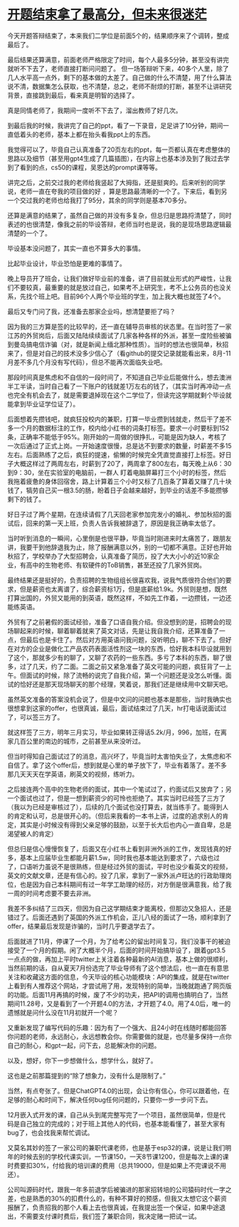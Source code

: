 # [开题结束拿了最高分，但未来很迷茫](https://github.com/QiYongchuan/MyGitBlog/issues/52)

今天开题答辩结束了，本来我们二学位是前面5个的，结果顺序来了个调转，整成最后了。

最后结果还算满意，前面老师严格限定了时间，每个人最多5分钟，甚至没有讲完就听不下去了，老师直接打断问问题了。
但一场答辩听下来，40多个人里，除了几人水平高一点外，剩下的基本做的太差了。自己做的什么不清楚，用了什么算法说不清，数据集怎么获取，也不清楚，总之，老师不耐烦的打断，甚至不让讲研究背景，直接跳到最后，看来真是明智的选择了。

真是同情老师了，我期间一度听不下去了，溜出教师了好几次。

到最后我的时候，我讲完了自己的ppt，看了一下录音，足足讲了10分钟，期间一直低着头的老师，基本上都在抬头看我ppt上的东西。

我觉得可以了，毕竟自己认真准备了20页左右的ppt，每一页都认真在考虑整体的思路以及细节（甚至用gpt4生成了几篇插图），在内容上也基本涉及到了我过去学到了看到的点，cs50的课程，吴恩达的prompt课等等。

讲完之后，之前交过我的老师给我竖起了大拇指，还是挺爽的。后来听别的同学说，老师一直在夸我的项目做的好 ，算是思路最清晰的一个了。下来后，看到另一个交过我的老师也给我打了95分，其余的同学则是基本70多分。


还算是满意的结果了，虽然自己做的并没有多复杂，但总归是思路捋清楚了，同时表述的也很清楚，像我之前的毕设答辩，老师当时也是说，我的是现场思路逻辑最清楚的一个了。

毕设基本没问题了，其实一直也不算多大的事情。

比起毕业设计，毕业恐怕是更难的事情了。

晚上导员开了班会，让我们做好毕业前的准备，讲了目前就业形式的严峻性，让我们不要较真，最重要的就是放过自己，如果考不上研究生，考不上公务员的也没关系，先找个班上吧。目前96个人两个毕业班的学生，加上我大概也就签了4个。

最后又专门问了我，还准备去那家企业吗，想清楚要拒了吗？

因为我的三方算是签的比较早的，还一直在辅导员审核的状态里。在当时签了一家江苏的外贸岗后，后面又陆陆续续面试了几家各种各样的外派，甚至一度险些被骗到曼岛搞电信诈骗（对，就是新闻上缅北那种性质）。当时的想法也很简单，秋招来了，但是对自己的技术没多少信心了（看github的提交记录就能看出来，8月-11月差不多几个月没有写代码），但总不能再次面临失业吧。

那段时间真是焦虑和不自信的一段时间了，不知道自己毕业后能做什么，想去澳洲半工半读，当时自己看了一下账户的钱就差1万左右的钱了，（其实当时再冲动一点也完全有机会去了，就是需要退掉现在这个二学位了，但读完这学期就剩个毕设就能拿到毕业证学位证了）。

后面想着先攒钱吧，就疯狂投校内的兼职，打算一毕业攒到钱就走，然后干了差不多一个月的数据标注的工作，校内给小红书的词条打标签。要求一小时要标到152条，正确率不能低于95%。刚开始的一周做的很挣扎，可能是因为缺人，考核了一次后通过了正式上岗。一开始速度很慢，总是达不到要求的数量，时薪差不多15左右。后面熟练了之后，疯狂的提速，偷懒的时候完全凭直觉直接打上标签。好日子大概这样过了两周左右，时薪到了20了，两周拿了800左右，每天晚上从6：30到9：30，坐在实验室的电脑前，一群人 盯着电脑屏幕打三个小时的标签，然后我拖着疲惫的身体回宿舍，路上计算着三个小时又标了几百条了算着又赚了几十块钱了，犒劳自己买一根3.5的肠，盼着日子会越来越好，到毕业的话差不多能攒够剩下的钱了。

好日子过了两个星期，在连续请假了几天回老家参加完发小的婚礼、参加秋招的面试后，回来的第一天上班，负责人告诉我被辞退了，原因是我正确率太低了。

当时听到消息的一瞬间，心里倒是也很平静，毕竟当时刚进来时太痛苦了，跟朋友讲，我要干到他辞退我为止，除了报酬满意以外，别的一切都不满意。正好也开始秋招了，学校举办了大型招聘会，认真准备了简历，投了大大小小的近10家企业，有高中的生物老师、有软硬件的ToB销售，甚至还投了几家外贸岗。

最终结果还是挺好的，负责招聘的生物组组长很喜欢我，说我气质很符合他们的要求，但是薪资也太离谱了，综合薪资标1万，但是底薪给1.9k。外贸则是想，既然打算出国的，外贸又能用的到英语，既然这样，不如先工作着，一边攒钱，一边还能练英语。

外贸有了之前暑假的面试经验，准备了口语自我介绍。但没想到的是，招聘会的现场聊起来的时候，聊着聊着就来了英文对话，先是让我自我介绍，还算准备了一点，但最后也是卡住了。然后对方用英语问我问题，没听明白，聊不下去了。但好在对方的企业是做化工产品农药表面活性剂这一块的东西，恰好我本科毕设就用到了这个，那就多少有的聊了，又聊了农药的一些东西。多亏了本科的东西，聊了很多，过了几天，约了二面。二面之前又紧急准备了英文可能的问题，疯狂背了一上午。但面试的时候，除了流畅的说完了自我介绍，第一个问题还是没怎么听懂。面试的恰好还是那天现场聊天的那个经理，笑着说，那我们还是继续用中文聊天吧。

虽然英文准备的答案没机会说了，但是中文问的问题也基本是那些，当时我确实也很想拿到这家的offer，也很真诚，最后，面试结束过了几天，hr打电话说面试过了，可以签三方了。

就这样签了三方，明年三月实习，毕业如果转正得话5.2k/月，996，加班，在离家几百公里的南边的城市，之前甚至从来没听过。

但当时得知自己面试过了的消息，高兴坏了，毕竟当时太害怕失业了，太焦虑和不自信了。拿了这个offer后，想到就是心里的单子放下了，毕业有着落了。差不多那几天天天在学英语，刷英文的视频，练听力。

之后接连两个高中的生物老师的面试，其中一个笔试过了，约面试后又放弃了；另一个面试也过了，但是一想到薪资少的可怜也拒绝了。其实当时已经签了三方了（我以为已经是审核过了），后续的几个面试也没打算去，就当练手了。能得到人的肯定和认可，总是很开心的。（但后来我看的一本书上讲，过度的追求别人的肯定，其实是小时候没有得到父亲足够的鼓励，以至于长大后也内心一直自卑，总是渴望被人的肯定）

但总归是信心慢慢恢复了，后面又在小红书上看到非洲外派的工作，发现钱真的好多，基本上应届毕业生都能月薪1.5w，同时我也基本能达到要求了，六级也过了，口语听力虽说不是很熟练，但是经过外贸的面试，平时也没少看英文的视频，英文的文献文章，还是有信心的。投了几家，拿到了一家外派卢旺达的行政助理岗位，也是因为自己本科期间有过一年学工助理的经历，对方倒是很满意我，给了我一周的时间考虑要不要去非洲。

我差不多纠结了三四天，但因为自己这学期结束才能离校，但那边又急招人，还是错过了。后面还遇到了英国的外派工作机会，正儿八经的面试了一场，顺利拿到了offer，结果最后发现是诈骗的，当时几乎要退学去了。

后面就进了11月，停课了一个月，为了给考公的留出时间复习，我们没事干的被迫接受了一个月的假期。闲了大概半个月，后面的时间开始搞毕设了，跟着gpt3.5一点点的做，再加上平时twitter上关注着各种最新的AI消息，基本上做的很顺利，当然前期的话，自从夏天7月份选完了毕业导师有了这个想法后，也一直在有意思关注和收藏这方面的信息，今天毕设的核心功能模块：API的集成，就是在twitter上看到有人推荐这个网站，才尝试用了用，发现特别的简单，当晚就跑通了网页版的功能。后面11月再搞的时候，废了不少的功夫，把API的调用也搞明白了，当然期间11.28号，又是看到了一个开题4.0的方法，才开题了4.0。用了4.0后，唯一的遗憾就是问什么没在11月初就开一个呢？

又重新发现了编写代码的乐趣：因为有了一个强大、且24小时在线随时都能回答你问题的老师，永远耐心，永远想教会你。你需要做的就是，也尽量多保持一点你自己的耐心，和gpt一起，问下去，总能解决你的问题。

以及，想好，你下一步想做什么，想学什么，就好了。

这也是之前那篇提到的“除了想象力，没有什么是限制了。”

当然，有点夸张了。但是ChatGPT4.0的出现，会让你有信心，你可以跟着他，在足够的耐心和时间下，解决任何bug任何问题的，只要你一步一步问下去。

12月嵌入式开发的课，自己从头到尾完整写完了一个项目，虽然很简单，但是代码是自己独立的完成的；对于班上其他人的代码，也基本能看懂了，甚至大家有bug了，也会找我来帮忙调试。

又莫名其妙的签了一家公司的兼职代课老师，也是基于esp32的课，说是让我们明年的时候去别的学校代课实训，一节课150，一天8节课1200，但是每次上课的课时费要扣30%，付给我的培训课的费用（总共19000，但是如果上不完课说不用还）。

公司叫源码时代，跟我一年多前退学后被骗进的那家招转培的公司猿码时代一字之差，也是熟悉的30%的扣费什么的，有种不算好的预感，但我又太想它这个薪资报酬了，负责招我的那个人看上去也很真诚，在我提出签一个保证，如果中途退出，不需要支付课时费后，我们签了兼职合同，我决定赌一把试一试。






